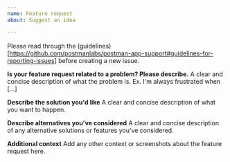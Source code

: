 ```yaml
---
name: Feature request
about: Suggest an idea

---
```


Please read through the (guidelines)[https://github.com/postmanlabs/postman-app-support#guidelines-for-reporting-issues] before creating a new issue.

**Is your feature request related to a problem? Please describe.**
A clear and concise description of what the problem is. Ex. I'm always frustrated when [...]

**Describe the solution you'd like**
A clear and concise description of what you want to happen.

**Describe alternatives you've considered**
A clear and concise description of any alternative solutions or features you've considered.

**Additional context**
Add any other context or screenshots about the feature request here.
